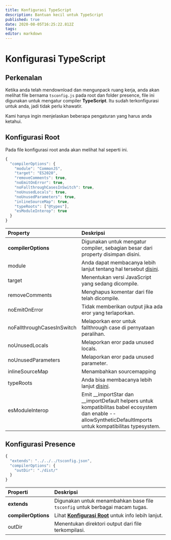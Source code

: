 ```yaml
---
title: Konfigurasi TypeScript
description: Bantuan kecil untuk TypeScript
published: true
date: 2020-08-05T16:25:22.812Z
tags:
editor: markdown
---
```


# Konfigurasi TypeScript

## Perkenalan

Ketika anda telah mendownload dan mengunpack ruang kerja, anda akan melihat file bernama `tsconfig.js` pada root dan folder presence, file ini digunakan untuk mengatur compiler **TypeScript**. Itu sudah terkonfigurasi untuk anda, jadi tidak perlu khawatir.

Kami hanya ingin menjelaskan beberapa pengaturan yang harus anda ketahui.

## Konfigurasi Root

Pada file konfigurasi root anda akan melihat hal seperti ini.

```javascript
{
  "compilerOptions": {
    "module": "CommonJS",
    "target": "ES2020",
    "removeComments": true,
    "noEmitOnError": true,
    "noFallthroughCasesInSwitch": true,
    "noUnusedLocals": true,
    "noUnusedParameters": true,
    "inlineSourceMap": true,
    "typeRoots": ["@types"],
    "esModuleInterop": true
  }
}
```

| Property                   | Deskripsi                                                                                                                                                         |
|:-------------------------- |:----------------------------------------------------------------------------------------------------------------------------------------------------------------- |
| **compilerOptions**        | Digunakan untuk mengatur compiler, sebagian besar dari property disimpan disini.                                                                                  |
| module                     | Anda dapat membacanya lebih lanjut tentang hal tersebut [disini](https://www.typescriptlang.org/docs/handbook/modules.html).                                      |
| target                     | Menentukan versi JavaScript yang sedang dicompile.                                                                                                                |
| removeComments             | Menghapus komentar dari file telah dicompile.                                                                                                                     |
| noEmitOnError              | Tidak memberikan output jika ada eror yang terlaporkan.                                                                                                           |
| noFallthroughCasesInSwitch | Melaporkan eror untuk fallthrough case di pernyataan peralihan.                                                                                                   |
| noUnusedLocals             | Melaporkan eror pada unused locals.                                                                                                                               |
| noUnusedParameters         | Melaporkan eror pada unused parameter.                                                                                                                            |
| inlineSourceMap            | Menambahkan sourcemapping                                                                                                                                         |
| typeRoots                  | Anda bisa membacanya lebih lanjut [disini](https://www.typescriptlang.org/docs/handbook/tsconfig-json.html#types-typeroots-and-types).                            |
| esModuleInterop            | Emit __importStar dan __importDefault helpers untuk kompatibilitas babel ecosystem dan enable --allowSyntheticDefaultImports untuk kompatibilitas typesystem. |

## Konfigurasi Presence

```javascript
{
  "extends": "../../../tsconfig.json",
  "compilerOptions": {
    "outDir": "./dist/"
  }
}
```

| Properti            | Deskripsi                                                                                        |
|:------------------- |:------------------------------------------------------------------------------------------------ |
| **extends**         | Digunakan untuk menambahkan base file `tsconfig` untuk berbagai macam tugas.                     |
| **compilerOptions** | Lihat [**Konfigurasi Root**](/dev/presence/tsconfig#root-configuration) untuk info lebih lanjut. |
| outDir              | Menentukan direktori output dari file terkompilasi.                                              |

